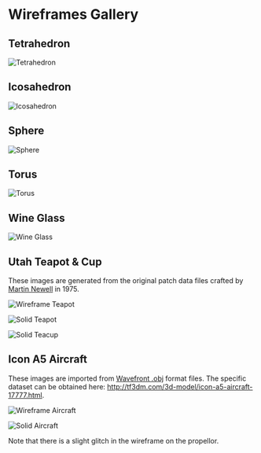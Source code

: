 # Wireframes Gallery

## Tetrahedron

![Tetrahedron](https://raw.github.com/rm-hull/wireframes/master/doc/gallery/tetrahedron.png)

## Icosahedron

![Icosahedron](https://raw.github.com/rm-hull/wireframes/master/doc/gallery/icosahedron.png)

## Sphere

![Sphere](https://raw.github.com/rm-hull/wireframes/master/doc/gallery/wireframe-sphere.png)

## Torus

![Torus](https://raw.github.com/rm-hull/wireframes/master/doc/gallery/wireframe-torus.png)

## Wine Glass

![Wine Glass](https://raw.github.com/rm-hull/wireframes/master/doc/gallery/wireframe-wineglass.png)

## Utah Teapot & Cup

These images are generated from the original patch data files crafted by 
[Martin Newell](https://en.wikipedia.org/wiki/Martin_Newell_(computer_scientist)) in 1975.

![Wireframe Teapot](https://raw.github.com/rm-hull/wireframes/master/doc/gallery/wireframe-teapot.png)

![Solid Teapot](https://raw.github.com/rm-hull/wireframes/master/doc/gallery/solid-teapot.png)

![Solid Teacup](https://raw.github.com/rm-hull/wireframes/master/doc/gallery/solid-teacup.png)

## Icon A5 Aircraft

These images are imported from [Wavefront .obj](https://en.wikipedia.org/wiki/Wavefront_.obj_file) format
files. The specific dataset can be obtained here: http://tf3dm.com/3d-model/icon-a5-aircraft-17777.html.

![Wireframe Aircraft](https://raw.github.com/rm-hull/wireframes/master/doc/gallery/wireframe-icon-a5.png)

![Solid Aircraft](https://raw.github.com/rm-hull/wireframes/master/doc/gallery/solid-icon-a5.png)

Note that there is a slight glitch in the wireframe on the propellor.
